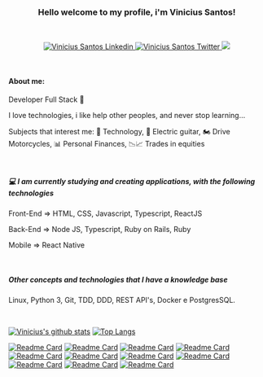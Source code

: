 <h3 align="center">Hello welcome to my profile, i'm Vinicius Santos!</h3>

<br>

<p align="center">
  <a href="https://www.linkedin.com/in/vinicius-s-santos/">
    <img src="https://img.shields.io/badge/linkedin-%230077B5.svg?&style=for-the-badge&logo=linkedin&logoColor=white" alt="Vinicius Santos Linkedin" />
  </a>

  <a href="https://twitter.com/v_silva_santos">
    <img src="https://img.shields.io/badge/twitter-%230077B5.svg?&style=for-the-badge&logo=twitter" alt="Vinicius Santos Twitter" />
  </a>

  <a href="https://vinicius-vph.github.io">
    <img src="https://img.shields.io/badge/Vinicius%20-WebSite%20-white" />
  </a>
<p/>

<br>

<h4> About me: </h4> 
<p> Developer Full Stack 🚀</p> 
<p>I love technologies, i like help other peoples, and never stop learning... <p/>
<p>Subjects that interest me: 🤖 Technology, 🎸 Electric guitar, 🏍️ Drive Motorcycles, 📊 Personal Finances, 📉📈 Trades in equities <p/>

</br>

<h5> 💻 I am currently studying and creating applications, with the following technologies</h5>
<p>Front-End => HTML, CSS, Javascript, Typescript, ReactJS</p>
<p>Back-End => Node JS, Typescript, Ruby on Rails, Ruby</p>
<p>Mobile => React Native</p>

</br>

<h5>Other concepts and technologies that I have a knowledge base</h5>
<p>Linux, Python 3, Git, TDD, DDD, REST API's, Docker e PostgresSQL.</p>
</br>

[![Vinicius's github stats](https://github-readme-stats.vercel.app/api?username=vinicius-vph&show_icons=true&theme=dark )](https://github.com/vinicius-vph/github-readme-stats)
[![Top Langs](https://github-readme-stats.vercel.app/api/top-langs/?username=vinicius-vph&layout=compact&theme=dark)](https://github.com/vinicius-vph/github-readme-stats)

[![Readme Card](https://github-readme-stats.vercel.app/api/pin/?username=vinicius-vph&show_icons=true&theme=vision-friendly-dark&repo=gobarber-frontend)](https://github.com/vinicius-vph/gobarber-frontend)
[![Readme Card](https://github-readme-stats.vercel.app/api/pin/?username=vinicius-vph&show_icons=true&theme=vision-friendly-dark&repo=gobarber-backend)](https://github.com/vinicius-vph/gobarber-backend)
[![Readme Card](https://github-readme-stats.vercel.app/api/pin/?username=vinicius-vph&show_icons=true&theme=vision-friendly-dark&repo=gobarber-mobile)](https://github.com/vinicius-vph/gobarber-mobile)
[![Readme Card](https://github-readme-stats.vercel.app/api/pin/?username=vinicius-vph&show_icons=true&theme=midnight-purple&repo=nlw-2)](https://github.com/vinicius-vph/nlw-2)
[![Readme Card](https://github-readme-stats.vercel.app/api/pin/?username=vinicius-vph&show_icons=true&theme=midnight-purple&repo=nlw-3)](https://github.com/vinicius-vph/nlw-3)
[![Readme Card](https://github-readme-stats.vercel.app/api/pin/?username=vinicius-vph&show_icons=true&theme=jolly&repo=go-marketplace)](https://github.com/vinicius-vph/go-marketplace)
[![Readme Card](https://github-readme-stats.vercel.app/api/pin/?username=vinicius-vph&show_icons=true&theme=graywhite&repo=github-explorer)](https://github.com/vinicius-vph/github-explorer)
[![Readme Card](https://github-readme-stats.vercel.app/api/pin/?username=vinicius-vph&show_icons=true&theme=radical&repo=wallet-app-front-end)](https://github.com/vinicius-vph/wallet-app-front-end)
[![Readme Card](https://github-readme-stats.vercel.app/api/pin/?username=vinicius-vph&show_icons=true&theme=radical&repo=wallet-app-back-end)](https://github.com/vinicius-vph/wallet-app-back-end)
[![Readme Card](https://github-readme-stats.vercel.app/api/pin/?username=vinicius-vph&show_icons=true&theme=maroongold&repo=go-restaurant-web)](https://github.com/vinicius-vph/go-restaurant-web)
[![Readme Card](https://github-readme-stats.vercel.app/api/pin/?username=vinicius-vph&show_icons=true&theme=maroongold&repo=go-restaurant-mobile)](https://github.com/vinicius-vph/go-restaurant-mobile)


